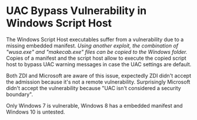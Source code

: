 

# UAC Bypass Vulnerability in Windows Script Host

The Windows Script Host executables suffer from a vulnerability due to a missing embedded manifest. _Using another exploit, the combination of "wusa.exe" and "makecab.exe" files can be copied to the Windows folder._ Copies of a manifest and the script host allow to execute the copied script host to bypass UAC warning messages in case the UAC settings are default. 

Both ZDI and Microsoft are aware of this issue, expectedly ZDI didn't accept the admission because it's not a remote vulnerability. Surprisingly Microsoft didn't accept the vulnerability because "UAC isn't considered a security boundary".

Only Windows 7 is vulnerable, Windows 8 has a embedded manifest and Windows 10 is untested.

